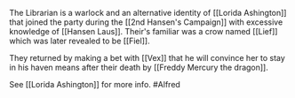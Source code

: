 The Librarian is a warlock and  an alternative identity of [[Lorida Ashington]] that joined the party during the [[2nd Hansen's Campaign]] with excessive knowledge of [[Hansen Laus]]. 
Their's familiar was a crow named [[Lief]] which was later revealed to be [[Fiel]].

They returned by making a bet with [[Vex]]  that he will convince her to stay in his haven means after their death by [[Freddy Mercury the dragon]]. 

See [[Lorida Ashington]]  for more info.
#Alfred 